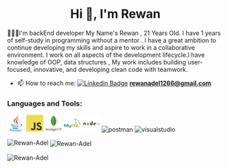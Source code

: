 <h1 align="center">Hi 👋, I'm Rewan</h1>


<!--

Here are some ideas to get you started:

- 🔭 I’m currently working on ...
- 🌱 I’m currently learning ...
- 👯 I’m looking to collaborate on ...
- 🤔 I’m looking for help with ...
- 💬 Ask me about ...
- 😄 Pronouns: ...
- ⚡ Fun fact: ...


-->

👨🏼‍💻I'm backEnd developer My Name's Rewan , 21 Years Old. I have 1 years of self-study in programming without a mentor . I have a great ambition to continue developing my skills and aspire to work in a collaborative environment. I work on all aspects of the development lifecycle.I have knowledge of OOP, data structures , My work includes building user-focused, innovative, and developing clean code with teamwork. 

- 📫 How to reach me: [![Linkedin Badge](https://img.shields.io/badge/-linkedln-blue?style=flat&logo=Linkedin&logoColor=white)](https://www.linkedin.com/in/rewan-adel/)  **rewanadel1266@gmail.com**

<h3 align="left">Languages and Tools:</h3>
<img src="https://raw.githubusercontent.com/devicons/devicon/master/icons/java/java-original.svg" alt="java" width="40" height="40"/> 

<img src="https://raw.githubusercontent.com/devicons/devicon/master/icons/javascript/javascript-original.svg" alt="javascript" width="40" height="40"/>

<img src="https://raw.githubusercontent.com/devicons/devicon/master/icons/mongodb/mongodb-original-wordmark.svg" alt="mongodb" width="40" height="40"/> 

<img src="https://raw.githubusercontent.com/devicons/devicon/master/icons/mysql/mysql-original-wordmark.svg" alt="mysql" width="40" height="40"/>

<img src="https://raw.githubusercontent.com/devicons/devicon/master/icons/nodejs/nodejs-original-wordmark.svg" alt="nodejs" width="40" height="40"/>

<img src="https://www.vectorlogo.zone/logos/getpostman/getpostman-icon.svg" alt="postman" width="40" height="40"/>

<img src="[https://www.vectorlogo.zone/logos/getpostman/getpostman-icon.svg](https://github.com/devicons/devicon/blob/master/icons/visualstudio/visualstudio-plain.svg)" alt="visualstudio" width="40" height="40"/>



<p><img align="left" src="https://github-readme-stats.vercel.app/api/top-langs?username=Rewan-Adel&show_icons=true&locale=en&layout=compact" alt="Rewan-Adel" /></p>

<p>&nbsp;<img align="center" src="https://github-readme-stats.vercel.app/api?username=Rewan-Adel&show_icons=true&locale=en" alt="Rewan-Adel" /></p>

<p><img align="center" src="https://github-readme-streak-stats.herokuapp.com/?user=Rewan-Adel&" alt="Rewan-Adel" /></p>
